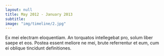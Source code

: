 ```yaml
---
layout: null
title: May 2012 - January 2013
subtitle:
image: "img/timeline/2.jpg"
---
```

Ex mei electram eloquentiam. An torquatos intellegebat pro, solum liber saepe et eos. Postea essent meliore ne mei, brute referrentur et eum, cum ei oblique tincidunt definitiones.
